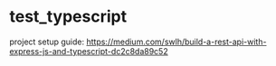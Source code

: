 # test_typescript

project setup guide: https://medium.com/swlh/build-a-rest-api-with-express-js-and-typescript-dc2c8da89c52